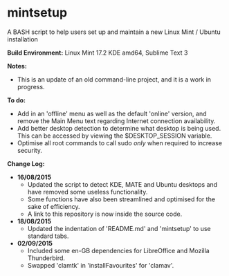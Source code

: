 # mintsetup
A BASH script to help users set up and maintain a new Linux Mint / Ubuntu installation

**Build Environment:** Linux Mint 17.2 KDE amd64, Sublime Text 3

**Notes:**
- This is an update of an old command-line project, and it is a work in progress.

**To do:**
- Add in an 'offline' menu as well as the default 'online' version, and remove the Main Menu text regarding Internet connection availability.
- Add better desktop detection to determine what desktop is being used. This can be accessed by viewing the $DESKTOP_SESSION variable.
- Optimise all root commands to call sudo *only* when required to increase security.

**Change Log:**
- **16/08/2015**
	- Updated the script to detect KDE, MATE and Ubuntu desktops and have removed some useless functionality.
	- Some functions have also been streamlined and optimised for the sake of efficiency.
	- A link to this repository is now inside the source code.
- **18/08/2015**
	- Updated the indentation of 'README.md' and 'mintsetup' to use standard tabs.
- **02/09/2015**
	- Included some en-GB dependencies for LibreOffice and Mozilla Thunderbird.
	- Swapped 'clamtk' in 'installFavourites' for 'clamav'.